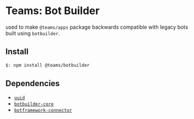# Teams: Bot Builder

used to make `@teams/apps` package backwards compatible with legacy bots built using
`botbuilder`.

## Install

```bash
$: npm install @teams/botbuilder
```

## Dependencies

-   [`uuid`](https://www.npmjs.com/package/uuid)
-   [`botbuilder-core`](https://www.npmjs.com/package/botbuilder-core)
-   [`botframework-connector`](https://www.npmjs.com/package/botframework-connector)
